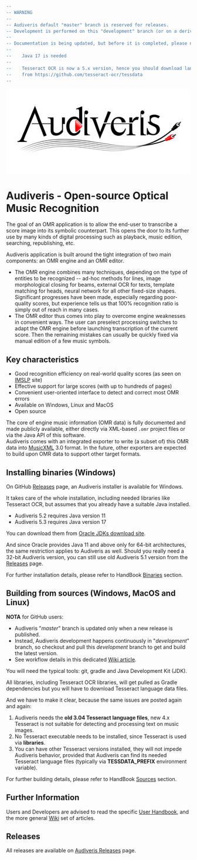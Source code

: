 ```diff
--
-- WARNING
--
-- Audiveris default "master" branch is reserved for releases.
-- Development is performed on this "development" branch (or on a derived branch)
--
-- Documentation is being updated, but before it is completed, please note that:
--
--    Java 17 is needed
--
--    Tesseract OCR is now a 5.x version, hence you should download language data files
--    from https://github.com/tesseract-ocr/tessdata 
--
```

![](https://github.com/Audiveris/docs/blob/master/images/SplashLogo.png)

# Audiveris - Open-source Optical Music Recognition

The goal of an OMR application is to allow the end-user to transcribe a score image into
its symbolic counterpart.
This opens the door to its further use by many kinds of digital processing such as
playback, music edition, searching, republishing, etc.

Audiveris application is built around the tight integration of two main components:
an OMR engine and an OMR editor.
- The OMR engine combines many techniques, depending on the type of entities to be recognized
-- ad-hoc methods for lines, image morphological closing for beams, external OCR for texts,
template matching for heads, neural network for all other fixed-size shapes.   
Significant progresses have been made, especially regarding poor-quality scores,
but experience tells us that 100% recognition ratio is simply out of reach in many cases.
- The OMR editor thus comes into play to overcome engine weaknesses in convenient ways.
The user can preselect processing switches to adapt the OMR engine before launching transcription
of the current score.
Then the remaining mistakes can usually be quickly fixed via manual edition of a few music symbols.

## Key characteristics
* Good recognition efficiency on real-world quality scores (as seen on [IMSLP][imslp] site)
* Effective support for large scores (with up to hundreds of pages)
* Convenient user-oriented interface to detect and correct most OMR errors
* Available on Windows, Linux and MacOS
* Open source

The core of engine music information (OMR data) is fully documented and made publicly available,
either directly via XML-based `.omr` project files or via the Java API of this software.   
Audiveris comes with an integrated exporter to write (a subset of) this OMR data into
[MusicXML][musicxml] 3.0 format.
In the future, other exporters are expected to build upon OMR data to support other target formats.

## Installing binaries (Windows)

On GitHub [Releases][releases] page, an Audiveris installer is available for Windows.

It takes care of the whole installation, including needed libraries like Tesseract OCR,
but assumes that you already have a suitable Java installed.
* Audiveris 5.2 requires Java version 11
* Audiveris 5.3 requires Java version 17

You can download them from [Oracle JDKs download site][jdk-downloads].

And since Oracle provides Java 11 and above only for 64-bit architectures, the same restriction
applies to Audiveris as well.
Should you really need a 32-bit Audiveris version, you can still use old Audiveris 5.1 version
from the [Releases][releases] page.

For further installation details, please refer to HandBook [Binaries][binaries] section.

## Building from sources (Windows, MacOS and Linux)

**NOTA** for GitHub users:
- Audiveris "*master*" branch is updated only when a new release is published.
- Instead, Audiveris development happens continuously in "*development*" branch, so checkout and pull
this *development* branch to get and build the latest version.
- See workflow details in this dedicated [Wiki article][workflow].

You will need the typical tools: git, gradle and Java Development Kit (JDK).

All libraries, including Tesseract OCR libraries, will get pulled as Gradle dependencies
but you will have to download Tesseract language data files.  

And we have to make it clear, because the same issues are posted again and again:
1. Audiveris needs the **old 3.04 Tesseract language files**,
new 4.x Tesseract is not suitable for detecting and processing text on music images.
2. No Tesseract executable needs to be installed, since Tesseract is used via **libraries**.
3. You can have other Tesseract versions installed, they will not impede Audiveris behavior,
provided that Audiveris can find its needed Tesseract language files
(typically via **TESSDATA_PREFIX** environment variable).

For further building details, please refer to HandBook [Sources][sources] section.

## Further Information

Users and Developers are advised to read the specific [User Handbook][handbook],
and the more general [Wiki][audiveris-wiki] set of articles.

## Releases

All releases are available on [Audiveris Releases][releases] page.

[audiveris-wiki]: https://github.com/Audiveris/audiveris/wiki
[workflow]:       https://github.com/Audiveris/audiveris/wiki/Git-Workflow
[audiveris-eg]:   htps://github.com/Audiveris/audiveris-eg
[musicxml]:       http://www.musicxml.com/
[imslp]:          https://imslp.org/
[handbook]:       https://audiveris.github.io/audiveris/_pages/index-5.2/
[binaries]:       https://audiveris.github.io/audiveris/_pages/install/binaries/
[sources]:        https://audiveris.github.io/audiveris/_pages/install/sources/
[releases]:       https://github.com/Audiveris/audiveris/releases
[jdk-downloads]:  https://www.oracle.com/java/technologies/downloads/
